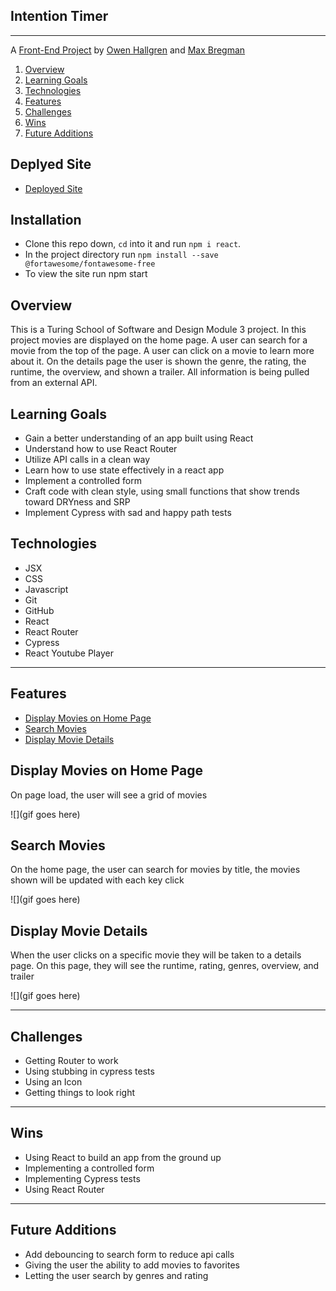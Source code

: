 ## Intention Timer
---

A [Front-End Project](https://github.com/owenhallgren/rancid-taters) by [Owen Hallgren](https://github.com/owenhallgren) and [Max Bregman](https://github.com/Max9545)



1. [Overview](#overview)
2. [Learning Goals](#learning-goals)
3. [Technologies](#technologies)
4. [Features](#features)
5. [Challenges](#challenges)
6. [Wins](#wins)
7. [Future Additions](#future-additions)

## Deplyed Site
* [Deployed Site](rancid-taters.vercel.app)

## Installation 
* Clone this repo down, `cd` into it and run `npm i react`.
* In the project directory run `npm install --save @fortawesome/fontawesome-free`
* To view the site run npm start




## Overview

This is a Turing School of Software and Design Module 3 project. In this project movies are displayed on the home page. A user can search for a movie from the top of the page. A user can click on a movie to learn more about it. On the details page the user is shown the genre, the rating, the runtime, the overview, and shown a trailer. All information is being pulled from an external API. 


## Learning Goals

* Gain a better understanding of an app built using React
* Understand how to use React Router
* Utilize API calls in a clean way
* Learn how to use state effectively in a react app
* Implement a controlled form
* Craft code with clean style, using small functions that show trends toward DRYness and SRP
* Implement Cypress with sad and happy path tests


## Technologies

* JSX
* CSS
* Javascript
* Git
* GitHub
* React
* React Router
* Cypress
* React Youtube Player

---
## Features

+ [Display Movies on Home Page](#display-movies-on-home-page)
+ [Search Movies](#search-movies)
+ [Display Movie Details](#display-movie-details)



## Display Movies on Home Page

On page load, the user will see a grid of movies


![](gif goes here)


## Search Movies


On the home page, the user can search for movies by title, the movies shown will be updated with each key click


![](gif goes here)


## Display Movie Details
When the user clicks on a specific movie they will be taken to a details page. On this page, they will see the runtime, rating, genres, overview, and trailer

![](gif goes here)


---


## Challenges

* Getting Router to work 
* Using stubbing in cypress tests
* Using an Icon
* Getting things to look right


---
## Wins

* Using React to build an app from the ground up
* Implementing a controlled form
* Implementing Cypress tests
* Using React Router

---
## Future Additions

* Add debouncing to search form to reduce api calls
* Giving the user the ability to add movies to favorites
* Letting the user search by genres and rating
